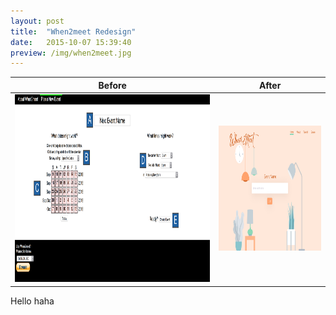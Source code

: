 ```yaml
---
layout: post
title:  "When2meet Redesign"
date:   2015-10-07 15:39:40
preview: /img/when2meet.jpg
---
```


Before                                                              |  After
--------------------------------------------------------------------|--------------------------------------------------------------------
<img src="/img/when2meet now.png" alt="When2meet" title="Old version" height="300" /> |<img src="/img/when2meet homepage.jpg" alt="When2meet" title="New version" height="200" />


Hello
haha
